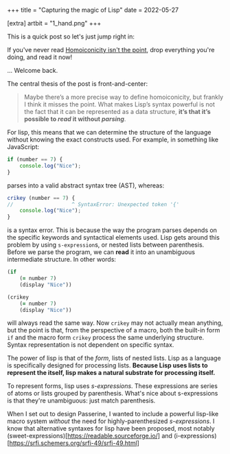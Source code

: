 +++
title = "Capturing the magic of Lisp"
date = 2022-05-27

[extra]
artbit = "1_hand.png"
+++

This is a quick post so let's just jump right in:

If you've never read [Homoiconicity isn't the point](http://calculist.org/blog/2012/04/17/homoiconicity-isnt-the-point/), drop everything you're doing, and read it now!

... Welcome back.

The central thesis of the post is front-and-center:

> Maybe there’s a more precise way to define homoiconicity, but frankly I think it misses the point. What makes Lisp’s syntax powerful is not the fact that it can be represented as a data structure, **it’s that it’s possible to *read* it without *parsing***.

For lisp, this means that we can determine the structure of the language without knowing the exact constructs used. For example, in something like JavaScript:

```javascript
if (number == 7) { 
    console.log("Nice");
}
```

parses into a valid abstract syntax tree (AST), whereas:

```javascript
crikey (number == 7) {
//                   ^ SyntaxError: Unexpected token '{'
    console.log("Nice");
}
```

is a syntax error. This is because the way the program parses depends on the specific keywords and syntactical elements used. Lisp gets around this problem by using `s-expression`s, or nested lists between parenthesis. Before we parse the program, we can **read** it into an unambiguous intermediate structure. In other words:

```clojure
(if 
    (= number 7)
    (display "Nice"))

(crikey 
    (= number 7)
    (display "Nice"))
```

will always read the same way. Now `crikey` may not actually mean anything, but the point is that, from the perspective of a macro, both the built-in form `if` and the macro form `crikey` process the same underlying structure. Syntax representation is not dependent on specific syntax.

The power of lisp is that of the *form*, lists of nested lists. Lisp as a language is specifically designed for processing lists. **Because Lisp uses lists to represent the itself, lisp makes a natural substrate for processing itself.**

To represent forms, lisp uses *s-expressions*. These expressions are series of atoms or lists grouped by parenthesis. What's nice about s-expressions is that they're unambiguous: just match parenthesis.

When I set out to design Passerine, I wanted to include a powerful lisp-like macro system *without* the need for highly-parenthesized *s-expressions*. I know that alternative syntaxes for lisp have been proposed, most notably (sweet-expressions)[https://readable.sourceforge.io/] and (i-expressions)[https://srfi.schemers.org/srfi-49/srfi-49.html]